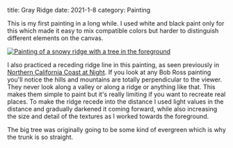 title: Gray Ridge
date: 2021-1-8
category: Painting

This is my first painting in a long while.
I used white and black paint only for this which made it easy to mix compatible colors but harder to distinguish different elements on the canvas.

<a href="/images/paintings/January_2021-Gray_Ridge.jpg"><img src="/images/paintings/small-January_2021-Gray_Ridge.jpg" alt="Painting of a snowy ridge with a tree in the foreground" class="center" /></a>

I also practiced a receding ridge line in this painting, as seen previously in [Northern California Coast at Night](/northern-california-coast-at-night.html).
If you look at any Bob Ross painting you'll notice the hills and mountains are totally perpendicular to the viewer.
They never look along a valley or along a ridge or anything like that.
This makes them simple to paint but it's really limiting if you want to recreate real places.
To make the ridge recede into the distance I used light values in the distance and gradually darkened it coming forward, while also increasing the size and detail of the textures as I worked towards the foreground.

The big tree was originally going to be some kind of evergreen which is why the trunk is so straight.
